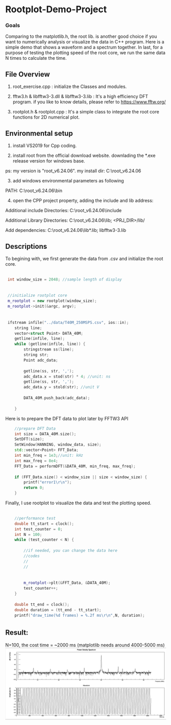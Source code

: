 [//]: # (Image References)
[image1]: ./snapshot/result.JPG

# Rootplot-Demo-Project


### Goals
Comparing to the matplotlib.h, the root lib. is another good choice if you want to numerically analysis or visualize the data in C++ program.
Here is a simple demo that shows a waveform and a spectrum together. 
In last, for a purpose of testing the plotting speed of the root core, we run the same data N times to calculate the time.

 
## File Overview  

1. root_exercise.cpp : initialize the Classes and modules.

2. fftw3.h & libfftw3-3.dll & libfftw3-3.lib : It's a high efficiency DFT program. if you like to know details, please refer to https://www.fftw.org/ 

3. rootplot.h & rootplot.cpp : It's a simple class to integrate the root core functions for 2D numerical plot.

## Environmental setup

1. install VS2019 for Cpp coding.

2. install root from the official download website. downlading the *.exe release version for windows base.

ps: my version is "root_v6.24.06". my install dir: C:\root_v6.24.06

3. add windows environmental parameters as following

PATH: C:\root_v6.24.06\bin

4. open the CPP project property, adding the include and lib address:

Additional include Directories:  C:\root_v6.24.06\include

Additional Library Directories: C:\root_v6.24.06\lib; <PRJ_DIR>/lib/

Add dependencies: C:\root_v6.24.06\lib\*.lib; libfftw3-3.lib


## Descriptions

To begining with, we first generate the data from .csv and initialize the root core.

```cpp

 int window_size = 2048; //sample length of display


 //initialize rootplot core
 m_rootplot = new rootplot(window_size);
 m_rootplot->init(&argc, argv);


 ifstream infile("../data/T40M_250MSPS.csv", ios::in);
    string line;
    vector<struct Point> DATA_40M;
    getline(infile, line);
    while (getline(infile, line)) {
        stringstream ss(line);
        string str;
        Point adc_data;

        getline(ss, str, ',');
        adc_data.x = stod(str) * 4; //unit: ns
        getline(ss, str, ',');
        adc_data.y = stold(str); //unit V

        DATA_40M.push_back(adc_data);

    }


```

Here is to prepare the DFT data to plot later by FFTW3 API

```cpp
	//prepare DFT Data
	int size = DATA_40M.size();	
	SetDFT(size);
	SetWindow(HANNING, window_data, size);
	std::vector<Point> FFT_Data;
	int min_freq = 1e3;//unit: kHz
	int max_freq = 8e4;
	FFT_Data = performDFT(&DATA_40M, min_freq, max_freq);

	if (FFT_Data.size() < window_size || size < window_size) {
		printf("error1\r\n");
		return 0;
	}

```


Finally, I use rootplot to visualize the data and test the plotting speed.

```cpp

	//performance test
	double tt_start = clock();
	int test_counter = 0;
	int N = 100;
	while (test_counter < N) {
	
		//if needed, you can change the data here
		//codes
		//
		//
		
		
		m_rootplot->plt(&FFT_Data, &DATA_40M);
		test_counter++;
	}
	
	double tt_end = clock();
	double duration = (tt_end - tt_start);
	printf("draw_time(%d frames) = %.2f ms\r\n",N, duration);


```
## Result:　
N=100, the cost time = ~2000 ms (matplotlib needs around 4000-5000 ms)
![image1]







